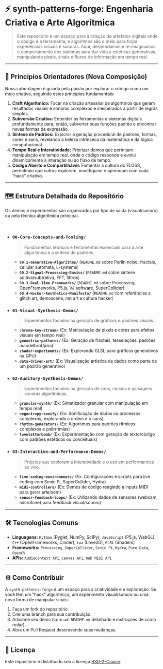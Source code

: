 # ⚡ synth-patterns-forge: Engenharia Criativa e Arte Algorítmica

> Este repositório é um espaço para a criação de artefatos digitais onde o código é a ferramenta, e algoritmos são o meio para forjar experiências visuais e sonoras. Aqui, desvendamos e re-imaginamos o comportamento dos sistemas para dar vida a estéticas generativas, manipulando pixels, sinais e fluxos de informação em tempo real.

---

## 🌟 Princípios Orientadores (Nova Composição)

Nossa abordagem é guiada pela paixão por explorar o código como um meio criativo, seguindo estes princípios fundamentais:

1.  **Craft Algorítmico:** Focar na criação artesanal de algoritmos que geram resultados visuais e sonoros complexos e inesperados a partir de regras simples.
2.  **Subversão Criativa:** Entender as ferramentas e sistemas digitais profundamente para, então, subverter suas funções padrão e encontrar novas formas de expressão.
3.  **Síntese de Padrões:** Explorar a geração procedural de padrões, formas, cores e sons, revelando a beleza intrínseca da matemática e da lógica computacional.
4.  **Tempo Real e Interatividade:** Priorizar demos que permitam manipulação em tempo real, onde o código responde e evolui dinamicamente à interação ou ao fluxo de tempo.
5.  **Código Aberto e Compartilhável:** Fomentar a cultura do FLOSS, permitindo que outros explorem, modifiquem e aprendam com cada "hack" criativo.

---

## 🗺️ Estrutura Detalhada do Repositório

Os demos e experimentos são organizados por tipo de saída (visual/sonoro) ou pela técnica algorítmica principal.

<br>

* ### `00-Core-Concepts-and-Tooling/`
    > Fundamentos teóricos e ferramentas essenciais para a arte algorítmica e a síntese de padrões.
    >
    * **`00.1-Generative-Algorithms/`** (`README.md` sobre Perlin noise, fractais, cellular automata, L-systems)
    * **`00.2-Signal-Processing-Basics/`** (`README.md` sobre síntese aditiva/subtrativa, FFT, filtros)
    * **`00.3-Real-Time-Frameworks/`** (`README.md` sobre Processing, OpenFrameworks, P5.js, VJ software, SuperCollider)
    * **`00.4-Hacker-Aesthetics-Manifesto/`** (`README.md` com referências a glitch art, demoscene, net art e cultura hacker)

* ### `01-Visual-Synthesis-Demos/`
    > Experimentos focados na geração de gráficos e padrões visuais.
    >
    * **`chroma-key-stream/`** (Ex: Manipulação de pixels e cores para efeitos visuais em tempo real)
    * **`geometric-patterns/`** (Ex: Geração de fractais, tesselações, padrões mandelbrot/julia)
    * **`shader-experiments/`** (Ex: Explorando GLSL para gráficos generativos na GPU)
    * **`data-driven-art/`** (Ex: Visualização artística de dados como parte de um padrão generativo)

* ### `02-Auditory-Synthesis-Demos/`
    > Experimentos focados na geração de sons, música e paisagens sonoras algorítmicas.
    >
    * **`granular-synth/`** (Ex: Sintetizador granular com manipulação em tempo real)
    * **`negentropy-sonify/`** (Ex: Sonificação de dados ou processos complexos, explorando a ordem e o caos)
    * **`rhythm-generators/`** (Ex: Algoritmos para padrões rítmicos complexos e polirritmias)
    * **`loveletterbomb/`** (Ex: Experimentação com geração de texto/código com padrões estéticos ou conceituais)

* ### `03-Interactive-and-Performance-Demos/`
    > Projetos que exploram a interatividade e o uso em performances ao vivo.
    >
    * **`live-coding-environments/`** (Ex: Configurações e scripts para live coding com Sonic Pi, SuperCollider, Hydra)
    * **`midi-controllers/`** (Ex: Demos de código reagindo a inputs MIDI para gerar arte/som)
    * **`sensor-feedback-loops/`** (Ex: Utilizando dados de sensores (webcam, microfone) para feedback visual/sonoro)

---

## 🛠️ Tecnologias Comuns

* **Linguagens:** `Python` (Pyglet, NumPy, SciPy), `JavaScript` (P5.js, WebGL), `C++` (OpenFrameworks, Cinder), `Lua` (Love2D), `GLSL` (Shaders)
* **Frameworks:** `Processing`, `SuperCollider`, `Sonic Pi`, `Hydra`, `Pure Data`, `OpenCV`
* **APIs:** `AudioContext API`, `Canvas API`, `Web MIDI API`

---

## ⚙️ Como Contribuir

A `synth-patterns-forge` é um espaço para a criatividade e a exploração. Se você tem um "hack" algorítmico, um experimento visual/sonoro ou uma nova forma de manipular sinais:

1.  Faça um fork do repositório.
2.  Crie uma branch para sua contribuição.
3.  Adicione seu demo (com um `README.md` detalhado e instruções de como rodar).
4.  Abra um Pull Request descrevendo suas mudanças.

---

## 📜 Licença

Este repositório é distribuído sob a licença [BSD-2-Clause](LICENSE.md).
